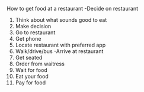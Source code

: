 How to get food at a restaurant
-Decide on restaurant
1. Think about what sounds good to eat
2. Make decision
3. Go to restaurant
4. Get phone
5. Locate restaurant with preferred app
6. Walk/drive/bus
-Arrive at restaurant
  1. Get seated
  2. Order from waitress
  3. Wait for food
  4. Eat your food
  5. Pay for food
